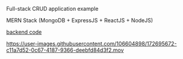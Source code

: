 Full-stack CRUD application example

MERN Stack (MongoDB + ExpressJS + ReactJS + NodeJS)

[backend code](https://github.com/adrijanh9/assignment-backend)



https://user-images.githubusercontent.com/106604898/172695672-c11a7d52-0c67-4187-9366-deebfd84d3f2.mov

